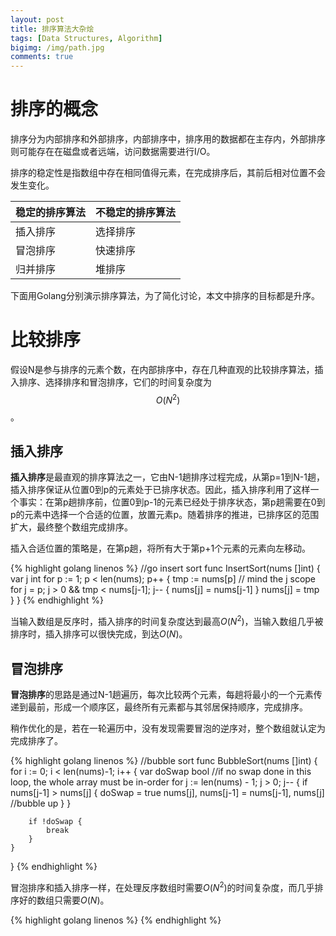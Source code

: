 ```yaml
---
layout: post
title: 排序算法大杂烩
tags: [Data Structures, Algorithm]
bigimg: /img/path.jpg
comments: true
---
```


# 排序的概念

排序分为内部排序和外部排序，内部排序中，排序用的数据都在主存内，外部排序则可能存在在磁盘或者远端，访问数据需要进行I/O。

排序的稳定性是指数组中存在相同值得元素，在完成排序后，其前后相对位置不会发生变化。

| 稳定的排序算法 | 不稳定的排序算法 |
| :----------- |:------------- |
| 插入排序 | 选择排序 |
| 冒泡排序 | 快速排序 |
| 归并排序 | 堆排序   |

下面用Golang分别演示排序算法，为了简化讨论，本文中排序的目标都是升序。

# 比较排序

假设N是参与排序的元素个数，在内部排序中，存在几种直观的比较排序算法，插入排序、选择排序和冒泡排序，它们的时间复杂度为$$ O(N^2) $$。

## 插入排序

**插入排序**是最直观的排序算法之一，它由N-1趟排序过程完成，从第p=1到N-1趟，插入排序保证从位置0到p的元素处于已排序状态。因此，插入排序利用了这样一个事实：在第p趟排序前，位置0到p-1的元素已经处于排序状态，第p趟需要在0到p的元素中选择一个合适的位置，放置元素p。随着排序的推进，已排序区的范围扩大，最终整个数组完成排序。

插入合适位置的策略是，在第p趟，将所有大于第p+1个元素的元素向左移动。

{% highlight golang linenos %}
//go insert sort
func InsertSort(nums []int) {
	var j int
	for p := 1; p < len(nums); p++ {
		tmp := nums[p]
		// mind the j scope
		for j = p; j > 0 && tmp < nums[j-1]; j-- {
			nums[j] = nums[j-1]
		}
		nums[j] = tmp
	}
}
{% endhighlight %}

当输入数组是反序时，插入排序的时间复杂度达到最高$O(N^2)$，当输入数组几乎被排序时，插入排序可以很快完成，到达$O(N)$。

## 冒泡排序

**冒泡排序**的思路是通过N-1趟遍历，每次比较两个元素，每趟将最小的一个元素传递到最前，形成一个顺序区，最终所有元素都与其邻居保持顺序，完成排序。

稍作优化的是，若在一轮遍历中，没有发现需要冒泡的逆序对，整个数组就认定为完成排序了。

{% highlight golang linenos %}
//bubble sort
func BubbleSort(nums []int) {
	for i := 0; i < len(nums)-1; i++ {
		var doSwap bool //if no swap done in this loop, the whole array must be in-order
		for j := len(nums) - 1; j > 0; j-- {
			if nums[j-1] > nums[j] {
				doSwap = true
				nums[j], nums[j-1] = nums[j-1], nums[j] //bubble up
			}
		}

		if !doSwap {
			break
		}
	}
}
{% endhighlight %}

冒泡排序和插入排序一样，在处理反序数组时需要$O(N^2)$的时间复杂度，而几乎排序好的数组只需要$O(N)$。

{% highlight golang linenos %}
{% endhighlight %}